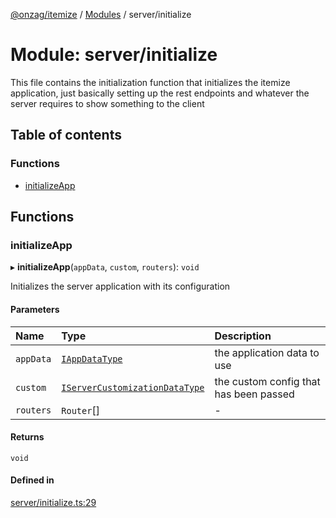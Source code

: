 [@onzag/itemize](../README.md) / [Modules](../modules.md) / server/initialize

# Module: server/initialize

This file contains the initialization function that initializes
the itemize application, just basically setting up the rest endpoints
and whatever the server requires to show something to the client

## Table of contents

### Functions

- [initializeApp](server_initialize.md#initializeapp)

## Functions

### initializeApp

▸ **initializeApp**(`appData`, `custom`, `routers`): `void`

Initializes the server application with its configuration

#### Parameters

| Name | Type | Description |
| :------ | :------ | :------ |
| `appData` | [`IAppDataType`](../interfaces/server.IAppDataType.md) | the application data to use |
| `custom` | [`IServerCustomizationDataType`](../interfaces/server.IServerCustomizationDataType.md) | the custom config that has been passed |
| `routers` | `Router`[] | - |

#### Returns

`void`

#### Defined in

[server/initialize.ts:29](https://github.com/onzag/itemize/blob/59702dd5/server/initialize.ts#L29)
